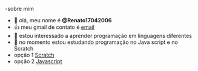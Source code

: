-sobre mim
- 👋 olá, meu nome é **@Renato17042006**
- 👍 meu gmail de contato é [email](renato.cordeiro.santos@escola.pr.gov.br)
- 👀 estou interessado a aprender programação em linguagens diferentes
- 🌱 no momento estou estudando programação no Java script e no Scratch
-  opção 1 [Scratch](https://scratch.mit.edu/)
-  opção 2 [Javascript](https://p5js.org/)
<!---
Renato17042006/Renato17042006 is a ✨ special ✨ repository because its `README.md` (this file) appears on your GitHub profile.
You can click the Preview link to take a look at your changes.
--->
